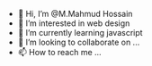 - 👋 Hi, I’m @M.Mahmud Hossain
- 👀 I’m interested in web design 
- 🌱 I’m currently learning javascript 
- 💞️ I’m looking to collaborate on ...
- 📫 How to reach me ...

<!---
shoyaibislam/shoyaibislam is a ✨ special ✨ repository because its `README.md` (this file) appears on your GitHub profile.
You can click the Preview link to take a look at your changes.
--->

